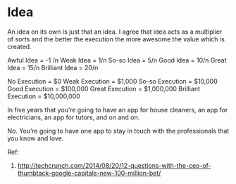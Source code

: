 Idea 
====

An idea on its own is just that an idea. I agree that idea acts as a multiplier of sorts and the better the execution the more awesome the value which is created.

Awful Idea = -1 /n
Weak Idea = 1/n
So-so Idea = 5/n
Good Idea = 10/n
Great Idea = 15/n
Brilliant Idea = 20/n
 
No Execution = $0
Weak Execution = $1,000
So-so Execution = $10,000
Good Execution = $100,000
Great Execution = $1,000,000
Brilliant Execution = $10,000,000




In five years that you’re going to have an app for house cleaners, an app for electricians, an app for tutors, and on and on. 

No. You’re going to have one app to stay in touch with the professionals that you know and love.







Ref:

1) http://techcrunch.com/2014/08/20/12-questions-with-the-ceo-of-thumbtack-google-capitals-new-100-million-bet/
